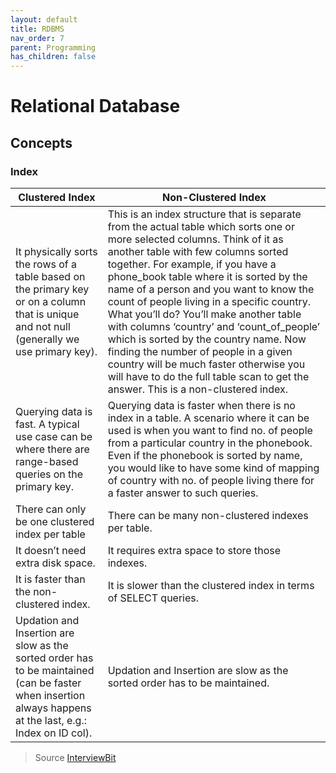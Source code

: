 ```yaml
---
layout: default
title: RDBMS
nav_order: 7
parent: Programming
has_children: false
---
```

# Relational Database 
## Concepts
### Index
| Clustered Index | Non-Clustered Index |
|--|--|
| It physically sorts the rows of a table based on the primary key or on a column that is unique and not null (generally we use primary key). | This is an index structure that is separate from the actual table which sorts one or more selected columns. Think of it as another table with few columns sorted together. For example, if you have a phone_book table where it is sorted by the name of a person and you want to know the count of people living in a specific country. What you’ll do? You’ll make another table with columns ‘country’ and ‘count_of_people’ which is sorted by the country name. Now finding the number of people in a given country will be much faster otherwise you will have to do the full table scan to get the answer. This is a non-clustered index. |
| Querying data is fast. A typical use case can be where there are range-based queries on the primary key. | Querying data is faster when there is no index in a table. A scenario where it can be used is when you want to find no. of people from a particular country in the phonebook. Even if the phonebook is sorted by name, you would like to have some kind of mapping of country with no. of people living there for a faster answer to such queries. |
| There can only be one clustered index per table | There can be many non-clustered indexes per table. |
| It doesn’t need extra disk space. | It requires extra space to store those indexes. |
| It is faster than the non-clustered index. | It is slower than the clustered index in terms of SELECT queries. |
| Updation and Insertion are slow as the sorted order has to be maintained (can be faster when insertion always happens at the last, e.g.: Index on ID col). | Updation and Insertion are slow as the sorted order has to be maintained. |

> Source [InterviewBit](https://www.interviewbit.com/sql-server-interview-questions/)


<!--stackedit_data:
eyJoaXN0b3J5IjpbMTYyODE5MDIzMF19
-->